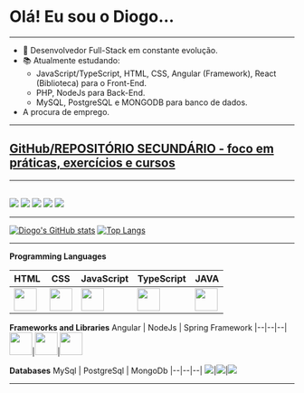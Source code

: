 # Olá! Eu sou o Diogo...
---

- 💼 Desenvolvedor Full-Stack em constante evolução.
- 📚 Atualmente estudando:
  - JavaScript/TypeScript, HTML, CSS, Angular (Framework), React (Biblioteca) para o Front-End.
  - PHP, NodeJs para Back-End. 
  - MySQL, PostgreSQL e MONGODB para banco de dados.
- A procura de emprego.

---
## [GitHub/REPOSITÓRIO SECUNDÁRIO - foco em práticas, exercícios e cursos](https://github.com/Diguim)

---

<div><br>
  <a href="https://www.linkedin.com/in/diogootoni/" target="_blank"><img src="https://img.shields.io/badge/LinkedIn-0077B5?style=for-the-badge&logo=linkedin&logoColor=white"></a>
  <a href="https://www.instagram.com/diogo.ot.s/" target="_blank"><img src="https://img.shields.io/badge/Instagram-E4405F?style=for-the-badge&logo=instagram&logoColor=white"></a>
  <a href="https://twitter.com/DiogoOtonii" target="_blank"><img src="https://img.shields.io/badge/Twitter-1DA1F2?style=for-the-badge&logo=twitter&logoColor=white"></a>
  <a href="https://t.me/diogodiguim" target="_blank"><img src="https://img.shields.io/badge/Telegram-2CA5E0?style=for-the-badge&logo=telegram&logoColor=white"></a>
  <a href="https://discord.gg/RuFGb4Kcyr" target="_blank"><img src="https://img.shields.io/badge/Discord-7289DA?style=for-the-badge&logo=discord&logoColor=white"></a>

</div>

---
  
[![Diogo's GitHub stats](https://github-readme-stats.vercel.app/api?username=DiogoOtoni&show_icons=true&theme=onedark)](https://github.com/DiogoOtoni/github-readme-stats)
[![Top Langs](https://github-readme-stats.vercel.app/api/top-langs/?username=DiogoOtoni&layout=compact&theme=onedark&hide_progress=true)](https://github.com/DiogoOtoni/github-readme-stats)

---

**Programming Languages**

HTML | CSS | JavaScript | TypeScript | JAVA
|--|--|--|--|--|
<img align="center" src="https://cdn.jsdelivr.net/gh/devicons/devicon/icons/html5/html5-original.svg" width="40px"/>|<img src="https://cdn.jsdelivr.net/gh/devicons/devicon/icons/css3/css3-original.svg" width="40px"/>|<img align="center" src="https://cdn.jsdelivr.net/gh/devicons/devicon/icons/javascript/javascript-original.svg" width="40px" text-align=center/>|<img align="center" src="https://cdn.jsdelivr.net/gh/devicons/devicon/icons/typescript/typescript-original.svg" width="40px"/>|<img src="https://cdn.jsdelivr.net/gh/devicons/devicon/icons/java/java-original.svg" width="40px"/>

**Frameworks and Libraries**
Angular | NodeJs | Spring Framework
|--|--|--|
<img src="https://cdn.jsdelivr.net/gh/devicons/devicon/icons/angularjs/angularjs-original.svg" width="40px"/>|<img src="https://cdn.jsdelivr.net/gh/devicons/devicon/icons/nodejs/nodejs-original.svg" width="40px"/>|<img src="https://cdn.jsdelivr.net/gh/devicons/devicon/icons/spring/spring-original-wordmark.svg" width="40px"/>
          

**Databases**
MySql | PostgreSql | MongoDb
|--|--|--|
<img src="https://cdn.jsdelivr.net/gh/devicons/devicon/icons/mysql/mysql-original-wordmark.svg"/>|<img src="https://cdn.jsdelivr.net/gh/devicons/devicon/icons/postgresql/postgresql-original.svg"/>|<img src="https://cdn.jsdelivr.net/gh/devicons/devicon/icons/mongodb/mongodb-original-wordmark.svg"/>

---
